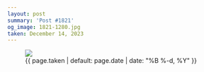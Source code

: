 ```yaml
---
layout: post
summary: 'Post #1821'
og_image: 1821-1280.jpg
taken: December 14, 2023
---
```


<figure class="post">
<img sizes="(min-width: 700px) 50vw, calc(100vw - 2rem)" src="{{ site.assets_url }}/1821-640.jpg" srcset="{{ site.assets_url }}/1821-320.jpg 320w, {{ site.assets_url }}/1821-640.jpg 640w, {{ site.assets_url }}/1821-960.jpg 960w, {{ site.assets_url }}/1821-1280.jpg 1280w"/>
<figcaption>
<time>{{ page.taken | default: page.date | date: "%B %-d, %Y" }}</time>
</figcaption>
</figure>
